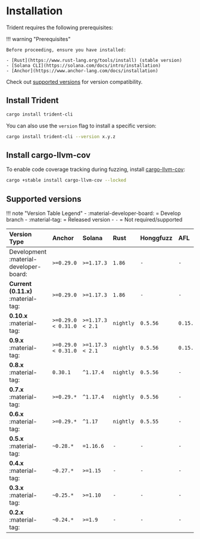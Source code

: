 # Installation

Trident requires the following prerequisites:

!!! warning "Prerequisites"

    Before proceeding, ensure you have installed:

    - [Rust](https://www.rust-lang.org/tools/install) (stable version)
    - [Solana CLI](https://solana.com/docs/intro/installation)
    - [Anchor](https://www.anchor-lang.com/docs/installation)

  Check out [supported versions](#supported-versions) for version compatibility.

## Install Trident

```bash
cargo install trident-cli
```

You can also use the `version` flag to install a specific version:
```bash
cargo install trident-cli --version x.y.z
```

## Install cargo-llvm-cov

To enable code coverage tracking during fuzzing, install [cargo-llvm-cov](https://github.com/taiki-e/cargo-llvm-cov):
```bash
cargo +stable install cargo-llvm-cov --locked
```


## Supported versions

!!! note "Version Table Legend"
    - :material-developer-board: = Develop branch
    - :material-tag: = Released version
    - `-` = Not required/supported

| **Version Type**                       | **Anchor**          | **Solana**       | **Rust**  | **Honggfuzz** | **AFL**   |
| :------------------------------------- | :------------------ | :--------------- | :-------- | :------------ | :-------- |
| Development :material-developer-board: | `>=0.29.0`          | `>=1.17.3`       | `1.86`    | `-`           | `-`       |
| **Current (0.11.x)** :material-tag:    | `>=0.29.0 `         | `>=1.17.3`       | `1.86`    | `-`           | `-`       |
| **0.10.x** :material-tag:              | `>=0.29.0 < 0.31.0` | `>=1.17.3 < 2.1` | `nightly` | `0.5.56`      | `0.15.11` |
| **0.9.x** :material-tag:               | `>=0.29.0 < 0.31.0` | `>=1.17.3 < 2.1` | `nightly` | `0.5.56`      | `0.15.11` |
| **0.8.x** :material-tag:               | `0.30.1`            | `^1.17.4`        | `nightly` | `0.5.56`      | `-`       |
| **0.7.x** :material-tag:               | `>=0.29.*`          | `^1.17.4`        | `nightly` | `0.5.56`      | `-`       |
| **0.6.x** :material-tag:               | `>=0.29.*`          | `^1.17`          | `nightly` | `0.5.55`      | `-`       |
| **0.5.x** :material-tag:               | `~0.28.*`           | `=1.16.6`        | `-`       | `-`           | `-`       |
| **0.4.x** :material-tag:               | `~0.27.*`           | `>=1.15`         | `-`       | `-`           | `-`       |
| **0.3.x** :material-tag:               | `~0.25.*`           | `>=1.10`         | `-`       | `-`           | `-`       |
| **0.2.x** :material-tag:               | `~0.24.*`           | `>=1.9`          | `-`       | `-`           | `-`       |
